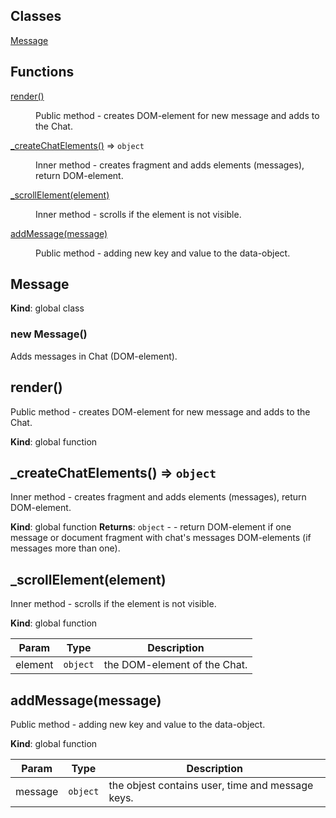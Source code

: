 ## Classes

<dl>
<dt><a href="#Message">Message</a></dt>
<dd></dd>
</dl>

## Functions

<dl>
<dt><a href="#render">render()</a></dt>
<dd><p>Public method - creates DOM-element for new message and adds to the Chat.</p>
</dd>
<dt><a href="#_createChatElements">_createChatElements()</a> ⇒ <code>object</code></dt>
<dd><p>Inner method - creates fragment and adds elements (messages), return DOM-element.</p>
</dd>
<dt><a href="#_scrollElement(element)">_scrollElement(element)</a></dt>
<dd><p>Inner method - scrolls if the element is not visible.</p>
</dd>
<dt><a href="#addMessage(message)">addMessage(message)</a></dt>
<dd><p>Public method - adding new key and value to the data-object.</p>
</dd>
</dl>

<a name="Message"></a>

## Message
**Kind**: global class
<a name="new_Message_new"></a>

### new Message()
Adds messages in Chat (DOM-element).

<a name="render"></a>

## render()
Public method - creates DOM-element for new message and adds to the Chat.

**Kind**: global function
<a name="_createChatElements"></a>

## _createChatElements() ⇒ <code>object</code>
Inner method - creates fragment and adds elements (messages), return DOM-element.

**Kind**: global function
**Returns**: <code>object</code> - - return DOM-element if one message or document fragment with chat's messages DOM-elements (if messages more than one).
<a name="_scrollElement(element)"></a>

## _scrollElement(element)
Inner method - scrolls if the element is not visible.

**Kind**: global function

| Param | Type | Description |
| --- | --- | --- |
| element | <code>object</code> | the DOM-element of the Chat. |

<a name="addMessage(message)"></a>

## addMessage(message)
Public method - adding new key and value to the data-object.

**Kind**: global function

| Param | Type | Description |
| --- | --- | --- |
| message | <code>object</code> | the objest contains user, time and message keys. |